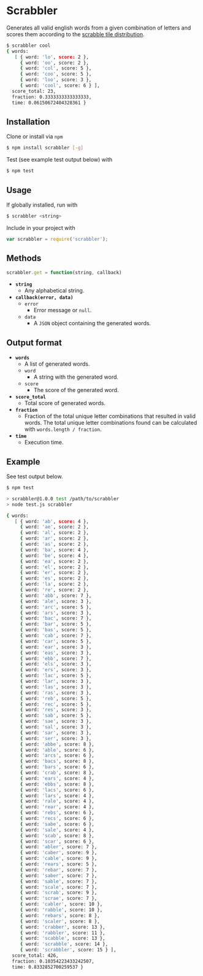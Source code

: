 # Scrabbler

Generates all valid english words from a given combination of letters and scores them according to the [scrabble tile distribution](http://boardgames.about.com/od/scrabble/a/tile_distribute.htm).

```bash
$ scrabbler cool
{ words: 
   [ { word: 'lo', score: 2 },
     { word: 'oo', score: 2 },
     { word: 'col', score: 5 },
     { word: 'coo', score: 5 },
     { word: 'loo', score: 3 },
     { word: 'cool', score: 6 } ],
  score_total: 23,
  fraction: 0.3333333333333333,
  time: 0.06150672404328361 }
```

## Installation

Clone or install via ```npm```

```bash
$ npm install scrabbler [-g]
```

Test (see example test output below) with

```bash
$ npm test
```

## Usage

If globally installed, run with

```bash
$ scrabbler <string>
```

Include in your project with

```javascript
var scrabbler = require('scrabbler');
```

## Methods

```javascript
scrabbler.get = function(string, callback)
```

* **```string```**
    * Any alphabetical string.
* **```callback(error, data)```**
    * ```error```
      * Error message or ```null```.
    * ```data```
      * A ```JSON``` object containing the generated words.

## Output format

* **```words```**
    * A list of generated words.
    * ```word```
      * A string with the generated word.
    * ```score```
      * The score of the generated word.
* **```score_total```**
    * Total score of generated words.
* **```fraction```**
    * Fraction of the total unique letter combinations that resulted in valid words. The total unique letter combinations found can be calculated with ```words.length / fraction```.
* **```time```**
    * Execution time.

## Example

See test output below.

```bash
$ npm test

> scrabbler@1.0.0 test /path/to/scrabbler
> node test.js scrabbler

{ words: 
   [ { word: 'ab', score: 4 },
     { word: 'ae', score: 2 },
     { word: 'al', score: 2 },
     { word: 'ar', score: 2 },
     { word: 'as', score: 2 },
     { word: 'ba', score: 4 },
     { word: 'be', score: 4 },
     { word: 'ea', score: 2 },
     { word: 'el', score: 2 },
     { word: 'er', score: 2 },
     { word: 'es', score: 2 },
     { word: 'la', score: 2 },
     { word: 're', score: 2 },
     { word: 'abb', score: 7 },
     { word: 'ale', score: 3 },
     { word: 'arc', score: 5 },
     { word: 'ars', score: 3 },
     { word: 'bac', score: 7 },
     { word: 'bar', score: 5 },
     { word: 'bas', score: 5 },
     { word: 'cab', score: 7 },
     { word: 'car', score: 5 },
     { word: 'ear', score: 3 },
     { word: 'eas', score: 3 },
     { word: 'ebb', score: 7 },
     { word: 'els', score: 3 },
     { word: 'ers', score: 3 },
     { word: 'lac', score: 5 },
     { word: 'lar', score: 3 },
     { word: 'las', score: 3 },
     { word: 'ras', score: 3 },
     { word: 'reb', score: 5 },
     { word: 'rec', score: 5 },
     { word: 'res', score: 3 },
     { word: 'sab', score: 5 },
     { word: 'sae', score: 3 },
     { word: 'sal', score: 3 },
     { word: 'sar', score: 3 },
     { word: 'ser', score: 3 },
     { word: 'abbe', score: 8 },
     { word: 'able', score: 6 },
     { word: 'arcs', score: 6 },
     { word: 'bacs', score: 8 },
     { word: 'bars', score: 6 },
     { word: 'crab', score: 8 },
     { word: 'ears', score: 4 },
     { word: 'ebbs', score: 8 },
     { word: 'lacs', score: 6 },
     { word: 'lars', score: 4 },
     { word: 'rale', score: 4 },
     { word: 'rear', score: 4 },
     { word: 'rebs', score: 6 },
     { word: 'recs', score: 6 },
     { word: 'sabe', score: 6 },
     { word: 'sale', score: 4 },
     { word: 'scab', score: 8 },
     { word: 'scar', score: 6 },
     { word: 'abler', score: 7 },
     { word: 'caber', score: 9 },
     { word: 'cable', score: 9 },
     { word: 'rears', score: 5 },
     { word: 'rebar', score: 7 },
     { word: 'saber', score: 7 },
     { word: 'sable', score: 7 },
     { word: 'scale', score: 7 },
     { word: 'scrab', score: 9 },
     { word: 'scrae', score: 7 },
     { word: 'cabler', score: 10 },
     { word: 'rabble', score: 10 },
     { word: 'rebars', score: 8 },
     { word: 'scaler', score: 8 },
     { word: 'crabber', score: 13 },
     { word: 'rabbler', score: 11 },
     { word: 'scabble', score: 13 },
     { word: 'scrabble', score: 14 },
     { word: 'scrabbler', score: 15 } ],
  score_total: 426,
  fraction: 0.10354223433242507,
  time: 0.8332852700259537 }
```